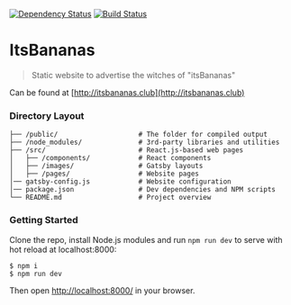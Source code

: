 [![Dependency Status](https://david-dm.org/its-bananas/website/status.svg)](https://david-dm.org/its-bananas/website)
[![Build Status](https://travis-ci.org/its-bananas/website.svg?branch=master)](https://travis-ci.org/its-bananas/website)

# ItsBananas

> Static website to advertise the witches of "itsBananas"

Can be found at [http://itsbananas.club](http://itsbananas.club)

### Directory Layout

```
├── /public/                    # The folder for compiled output
├── /node_modules/              # 3rd-party libraries and utilities
├── /src/                       # React.js-based web pages
│   ├── /components/            # React components
│   ├── /images/                # Gatsby layouts
│   ├── /pages/                 # Website pages
│── gatsby-config.js            # Website configuration
│── package.json                # Dev dependencies and NPM scripts
└── README.md                   # Project overview
```

### Getting Started

Clone the repo, install Node.js modules and run `npm run dev` to serve with hot reload at localhost:8000:

```shell
$ npm i
$ npm run dev
```

Then open [http://localhost:8000/](http://localhost:8000/) in your browser.
